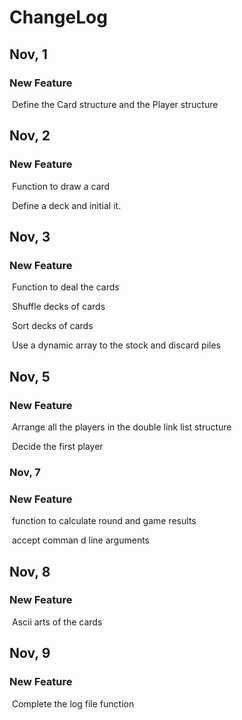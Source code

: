 # ChangeLog

## Nov, 1

### 	New Feature

​		Define the Card structure and the Player structure

## Nov, 2

### 	New Feature

​		Function to draw a card

​		Define a deck and initial it.

## Nov, 3

### 	New Feature

​		Function to deal the cards 

​		Shuffle decks of cards

​		Sort decks of cards

​		Use a dynamic array to the stock and discard piles

## Nov, 5

### 	New Feature

​		Arrange all the players in the double link list structure

​		Decide the first player

###  Nov, 7

### 	New Feature

​		function to calculate round and game results

​		accept comman d line arguments

## Nov, 8

### 	New Feature

​		Ascii arts of the cards		

## Nov, 9

### 	New Feature

​		Complete the log file function





